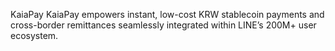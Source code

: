 KaiaPay
KaiaPay empowers instant, low-cost KRW stablecoin payments and cross-border remittances seamlessly integrated within LINE’s 200M+ user ecosystem.
